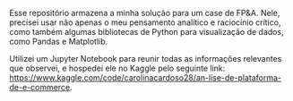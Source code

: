 Esse repositório armazena a minha solução para um case de FP&A. Nele, precisei usar não apenas o meu pensamento analítico e raciocínio crítico, como também algumas bibliotecas de Python para visualização de dados, como Pandas e Matplotlib.

Utilizei um Jupyter Notebook para reunir todas as informações relevantes que observei, e hospedei ele no Kaggle pelo seguinte link: https://www.kaggle.com/code/carolinacardoso28/an-lise-de-plataforma-de-e-commerce.
